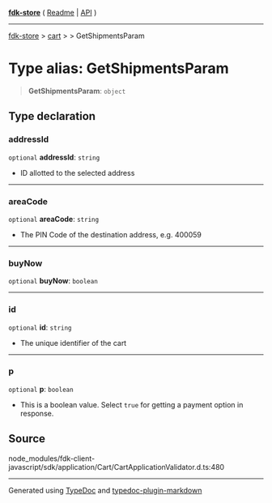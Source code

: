 [**fdk-store**](../../../README.md) ( [Readme](../../../README.md) \| [API](../../../API.md) )

---

[fdk-store](../../../API.md) > [cart](../../README.md) > [<internal>](../README.md) > GetShipmentsParam

# Type alias: GetShipmentsParam

> **GetShipmentsParam**: `object`

## Type declaration

### addressId

`optional` **addressId**: `string`

- ID allotted to the selected address

---

### areaCode

`optional` **areaCode**: `string`

- The PIN Code of the destination address, e.g. 400059

---

### buyNow

`optional` **buyNow**: `boolean`

---

### id

`optional` **id**: `string`

- The unique identifier of the cart

---

### p

`optional` **p**: `boolean`

- This is a boolean value. Select `true` for getting
  a payment option in response.

## Source

node_modules/fdk-client-javascript/sdk/application/Cart/CartApplicationValidator.d.ts:480

---

Generated using [TypeDoc](https://typedoc.org/) and [typedoc-plugin-markdown](https://www.npmjs.com/package/typedoc-plugin-markdown)
